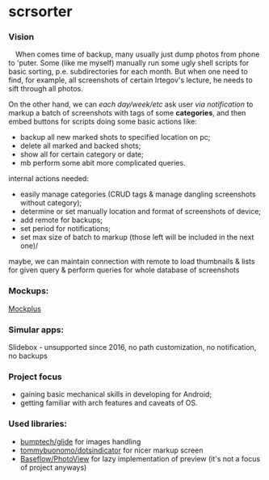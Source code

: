 # scrsorter

### Vision

&emsp;When comes time of backup, many usually just dump photos from phone to 'puter. Some (like me myself) manually run some ugly shell scripts for basic sorting, p.e. subdirectories for each month. But when one need to find, for example, all screenshots of certain Irtegov's lecture, he needs to sift through all photos.  

On the other hand, we can *each day/week/etc* ask user *via notification* to markup a batch of screenshots with tags of some **categories**,
and then embed buttons for scripts doing some basic actions like:
* backup all new marked shots to specified location on pc;
* delete all marked and backed shots;
* show all for certain category or date;
* mb perform some abit more complicated queries. 

internal actions needed:
* easily manage categories (CRUD tags & manage dangling screenshots without category);
* determine or set manually location and format of screenshots of device;
* add remote for backups;
* set period for notifications;
* set max size of batch to markup (those left will be included in the next one)/ 

maybe, we can maintain connection with remote to load thumbnails & lists for given query & perform queries for whole database of screenshots

### Mockups:

[Mockplus](https://rp.mockplus.com/run/i-b9c73NMF/MnCD5_4_bd/eBZjKdLqm2)

### Simular apps:
    
Slidebox - unsupported since 2016, no path customization, no notification, no backups

### Project focus
* gaining basic mechanical skills in developing for Android;
* getting familiar with arch features and caveats of OS.

### Used libraries:
* [bumptech/glide](https://github.com/bumptech/glide) for images handling
* [tommybuonomo/dotsindicator](https://github.com/tommybuonomo/dotsindicator) for nicer markup screen
* [Baseflow/PhotoView](https://github.com/Baseflow/PhotoView) for lazy implementation of preview (it's not a focus of project anyways)

